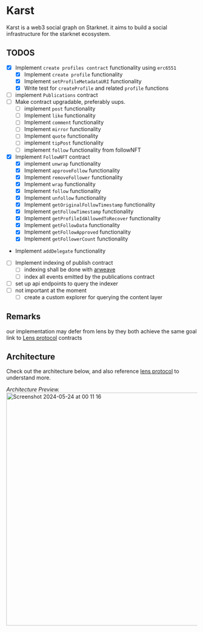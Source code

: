 # Karst

Karst is a web3 social graph on Starknet. it aims to build a social infrastructure for the starknet ecosystem.

## TODOS

- [x] Implement `create profiles contract` functionality using `erc6551`
  - [x] Implement `create profile` functionality
  - [x] Implement `setProfileMetadataURI` functionality
  - [x] Write test for `createProfile` and related `profile` functions
- [ ] implement `Publications` contract
- [ ] Make contract upgradable, preferably uups.
  - [ ] implement `post` functionality
  - [ ] Implement `like` functionality
  - [ ] Implement `comment` functionality
  - [ ] Implement `mirror` functionality
  - [ ] Implement `quote` functionality
  - [ ] implement `tipPost` functionality
  - [ ] implement `follow` functionality from followNFT
- [x] Implement `FollowNFT` contract
  - [x] implement `unwrap` functionality
  - [x] Implement `approveFollow` functionality
  - [x] Implement `removeFollower` functionality
  - [x] Implement `wrap` functionality
  - [x] Implement `follow` functionality
  - [x] Implement `unfollow` functionality
  - [x] Implement `getOriginalFollowTimestamp` functionality
  - [x] Implement `getFollowTimestamp` functionality
  - [x] Implement `getProfileIdAllowedToRecover` functionality
  - [x] Implement `getFollowData` functionality
  - [x] Implement `getFollowApproved` functionality
  - [x] Implement `getFollowerCount` functionality
- Implement `addDelegate` functionality
- [ ] Implement indexing of publish contract
  - [ ] indexing shall be done with [arweave](https://www.arweave.org/)
  - [ ] index all events emitted by the publications contract
- [ ] set up api endpoints to query the indexer
- [ ] not important at the moment
  - [ ] create a custom explorer for querying the content layer

## Remarks

our implementation may defer from lens by they both achieve the same goal
link to [Lens protocol](https://polygonscan.com/address/0x176c2a1c54e8b028eeec14bf0a059e354408ff47#code) contracts

## Architecture

Check out the architecture below, and also reference [lens protocol](https://github.com/lens-protocol/core/tree/master) to understand more.

*Architecture Preview.*
<img width="614" alt="Screenshot 2024-05-24 at 00 11 16" src="https://github.com/horuslabsio/karst-core/assets/60871378/25f001ff-b198-4cd1-aaff-866b1d0bd4f8">



